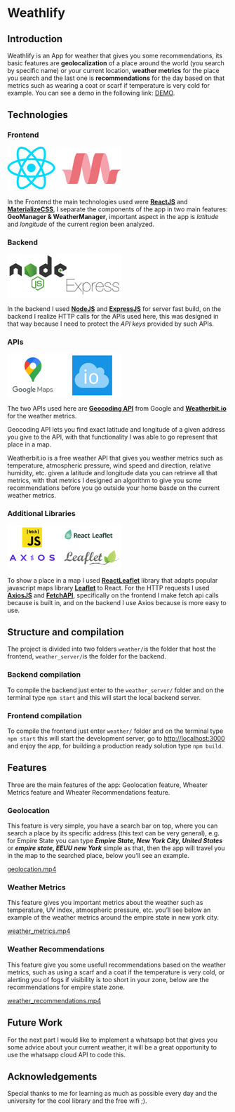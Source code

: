 # Weathlify

## Introduction

Weathlify is an App for weather that gives you some recommendations, its basic features are **geolocalization** of a place around the world (you search by specific name) or your current location, **weather metrics** for the place you search and the last one is **recommendations** for the day based on that metrics such as wearing a coat or scarf if temperature is very cold for example. You can see a demo in the following link: [DEMO](https://weathlify-app.netlify.app/).

## Technologies

### Frontend

![Frame 16.png](WeathlifyDocs/Frame_16.png)

In the Frontend the main technologies used were **[ReactJS](https://reactjs.org/)** and **[MaterializeCSS](https://materializecss.com/)**, I separate the components of the app in two main features: **GeoManager & WeatherManager**, important aspect in the app is _latitude_ and _longitude_ of the current region been analyzed.

### Backend

![Frame 17.png](WeathlifyDocs/Frame_17.png)

In the backend I used [**NodeJS**](https://nodejs.org/) and [**ExpressJS**](https://expressjs.com/) for server fast build, on the backend I realize HTTP calls for the APIs used here, this was designed in that way because I need to protect the _API keys_ provided by such APIs.

### APIs

![Frame 18.png](WeathlifyDocs/Frame_18.png)

The two APIs used here are [**Geocoding API**](https://developers.google.com/maps/documentation/geocoding/overview) from Google and **[Weatherbit.io](https://www.weatherbit.io/)** for the weather metrics.

Geocoding API lets you find exact latitude and longitude of a given address you give to the API, with that functionality I was able to go represent that place in a map.

Weatherbit.io is a free weather API that gives you weather metrics such as temperature, atmospheric pressure, wind speed and direction, relative humidity, etc. given a latitude and longitude data you can retrieve all that metrics, with that metrics I designed an algorithm to give you some recommendations before you go outside your home basde on the current weather metrics.

### Additional Libraries

![Frame 19 (1).png](<WeathlifyDocs/Frame_19_(1).png>)

To show a place in a map I used **[ReactLeaflet](https://react-leaflet.js.org/)** library that adapts popular javascript maps library **[Leaflet](https://leafletjs.com/)** to React. For the HTTP requests I used **[AxiosJS](https://axios-http.com/)** and **[FetchAPI](https://developer.mozilla.org/en-US/docs/Web/API/Fetch_API)**, specifically on the frontend I make fetch api calls because is built in, and on the backend I use Axios because is more easy to use.

## Structure and compilation

The project is divided into two folders `weather/`is the folder that host the frontend, `weather_server/`is the folder for the backend.

### Backend compilation

To compile the backend just enter to the `weather_server/` folder and on the terminal type `npm start` and this will start the local backend server.

### Frontend compilation

To compile the frontend just enter `weather/` folder and on the terminal type `npm start` this will start the development server, go to [http://localhost:3000](http://localhost:3000) and enjoy the app, for building a production ready solution type `npm build`.

## Features

Three are the main features of the app: Geolocation feature, Wheater Metrics feature and Wheater Recommendations feature.

### Geolocation

This feature is very simple, you have a search bar on top, where you can search a place by its specific address (this text can be very general), e.g. for Empire State you can type **_Empire State, New York City, United States_** or **_empire state, EEUU new York_** simple as that, then the app will travel you in the map to the searched place, below you’ll see an example.

[geolocation.mp4](WeathlifyDocs/geolocation.mp4)

### Weather Metrics

This feature gives you important metrics about the weather such as temperature, UV index, atmospheric pressure, etc. you’ll see below an example of the weather metrics around the empire state in new york city.

[weather_metrics.mp4](WeathlifyDocs/weather_metrics.mp4)

### Weather Recommendations

This feature give you some usefull recommendations based on the weather metrics, such as using a scarf and a coat if the temperature is very cold, or alerting you of fogs if visibility is too short in your zone, below are the recommendations for empire state zone.

[weather_recommendations.mp4](WeathlifyDocs/weather_recommendations.mp4)

## Future Work

For the next part I would like to implement a whatsapp bot that gives you some advice about your current weather, it will be a great opportunity to use the whatsapp cloud API to code this.

## Acknowledgements

Special thanks to me for learning as much as possible every day and the university for the cool library and the free wifi ;).
